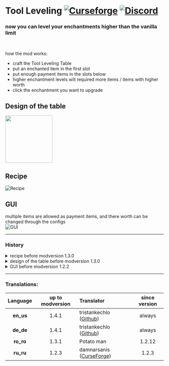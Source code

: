 # Tool Leveling [![Curseforge](http://cf.way2muchnoise.eu/full_397255_downloads.svg)](https://www.curseforge.com/minecraft/mc-mods/tool-leveling-plus) [![Discord](https://img.shields.io/discord/639540436524072970?color=0a48c4&label=%20&logo=discord&logoColor=FFF)](https://discord.gg/bhUaWhq)

### now you can level your enchantments higher than the vanilla limit<br/>
<br/>

how the mod works:
 - craft the Tool Leveling Table
 - put an enchanted item in the first slot
 - put enough payment items in the slots below
 - higher enchantment levels will required more items / items with higher worth
 - click the enchantment you want to upgrade

## Design of the table
<img src="https://i.ibb.co/gD56FHW/screenshot.png" height="150">

## Recipe
![Recipe](https://i.ibb.co/NWdBRSQ/recipe-v1-3-0.png "Recipe")

## GUI
multiple items are allowed as payment items, and there worth can be changed through the configs</br>
![GUI](https://i.ibb.co/4FdbhBm/toolleveling-gui.png "Tool Leveling GUI")

---
### History
<details>
	<summary>recipe before modversion 1.3.0</summary>  
   
 ![recipe](https://i.ibb.co/fQxtBV2/Recipe-new.png)  
 *any enchanted book will work
</details>
<details>
 <summary>design of the table before modversion 1.3.0</summary>
   
 <img src="https://i.ibb.co/WNXP2LC/tool-leveling-table-screenshot.png" height="150">
</details>
<details>
 <summary>GUI before modversion 1.2.2</summary>
   
 ![GUI](https://i.ibb.co/8P27vMD/GUI-NEW-2.png)  
 only one item is allowed as payment item (by default Netherite Ingot, but it is changeable through the config)
</details>

---

### Translations:
| Language  | up to modversion | Translator                                                                  | since version |
|:---------:|:----------------:|:----------------------------------------------------------------------------|:-------------:|
| **en_us** |      1.4.1       | tristankechlo ([Github](https://github.com/tristankechlo))                  |    always     |
| **de_de** |      1.4.1       | tristankechlo ([Github](https://github.com/tristankechlo))                  |    always     |
| **ro_ro** |      1.3.1       | Potato man                                                                  |    1.2.12     |
| **ru_ru** |      1.2.3       | damnarsanis ([CurseForge](https://www.curseforge.com/members/damnarsanis/)) |     1.2.3     |
